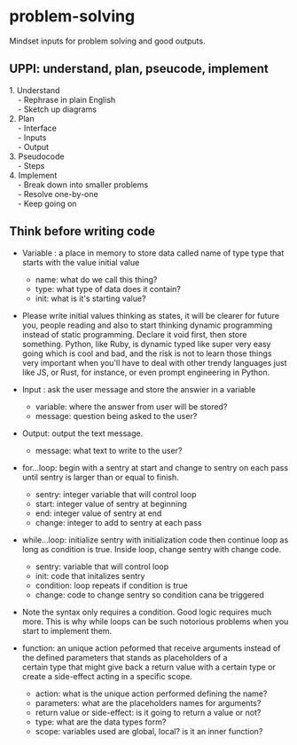 # problem-solving
Mindset inputs for problem solving and good outputs.

## UPPI: understand, plan, pseucode, implement

1. Understand  
    - Rephrase in plain English  
    - Sketch up diagrams  
2. Plan  
    - Interface  
    - Inputs  
    - Output  
3. Pseudocode  
    - Steps  
4. Implement  
    - Break down into smaller problems  
    - Resolve one-by-one  
    - Keep going on

## Think before writing code

- Variable : a place in memory to store data called name of type type that starts with the value initial value  
	- name: what do we call this thing?
	- type: what type of data does it contain?
	- init: what is it's starting value?
- Please write initial values thinking as states, it will be clearer for future you, people reading and also to start thinking dynamic programming instead of static programming. Declare it void first, then store something. Python, like Ruby, is dynamic typed like super very easy going which is cool and bad, and the risk is not to learn those things very important when you'll have to deal with other trendy languages just like JS, or Rust, for instance, or even prompt engineering in Python.

- Input : ask the user message and store the answier in a variable  
	- variable: where the answer from user will be stored?
	- message: question being asked to the user?

- Output: output the text message.  
	- message: what text to write to the user?

- for…loop: begin with a sentry at start and change to sentry on each pass until sentry is larger than or equal to finish.  
	- sentry: integer variable that will control loop
	- start: integer value of sentry at beginning
	- end: integer value of sentry at end
	- change: integer to add to sentry at each pass

- while…loop: initialize sentry with initialization code then continue loop as long as condition is true. Inside loop, change sentry with change code.  
	- sentry: variable that will control loop
	- init: code that initalizes sentry
	- condition: loop repeats if condition is true
	- change: code to change sentry so condition cana be triggered
- Note the syntax only requires a condition. Good logic requires much more. This is why while loops can be such notorious problems when you start to implement them.

- function: an unique action peformed that receive arguments instead of the defined parameters that stands as placeholders of a certain type that might give back a return value with a certain type or create a side-effect acting in a specific scope.  
	- action: what is the unique action performed defining the name?
	- parameters: what are the placeholders names for arguments?
	- return value or side-effect: is it going to return a value or not?
	- type: what are the data types form?
	- scope: variables used are global, local? is it an inner function?

